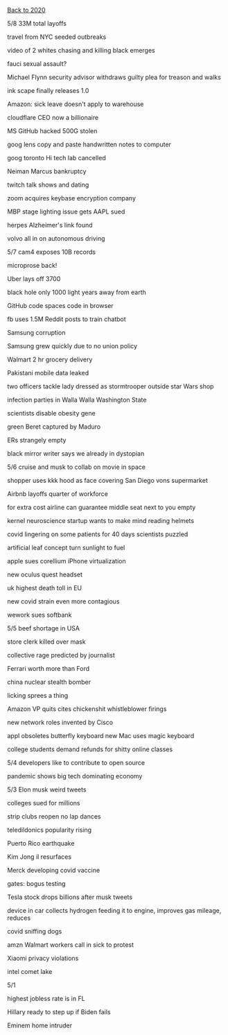 [Back to 2020](2020index.md)

5/8
33M total layoffs 

travel from NYC seeded outbreaks

video of 2 whites chasing and killing black emerges 

fauci sexual assault? 

Michael Flynn security advisor withdraws 
guilty plea for treason and walks 

ink scape finally releases 1.0

Amazon: sick leave doesn't apply to warehouse 

cloudflare CEO now a billionaire 

MS GitHub hacked 500G stolen

goog lens copy and paste handwritten notes to computer 

goog toronto Hi tech lab cancelled 

Neiman Marcus bankruptcy

twitch talk shows and dating 

zoom acquires keybase 
encryption company 

MBP stage lighting issue gets AAPL sued 

herpes Alzheimer's link found 

volvo all in on autonomous driving 



5/7
cam4 exposes 10B records 

microprose back! 

Uber lays off 3700

black hole only 1000 light years away from earth 

GitHub code spaces 
code in browser 

fb uses 1.5M Reddit posts to train chatbot 

Samsung corruption

Samsung grew quickly due to no union policy 

Walmart 2 hr grocery delivery 

Pakistani mobile data leaked 

two officers tackle lady dressed as stormtrooper 
outside star Wars shop 

infection parties in Walla Walla 
Washington State 

scientists disable obesity gene 

green Beret captured by Maduro 

ERs strangely empty 

black mirror writer says we already in dystopian 

5/6
cruise and musk to collab on movie in space 

shopper uses kkk hood as face covering 
San Diego vons supermarket 

Airbnb layoffs 
quarter of workforce 

for extra cost airline can guarantee middle seat next to you empty 

kernel neuroscience startup wants to make mind reading helmets 

covid lingering on some patients for 40 days 
scientists puzzled 

artificial leaf concept 
turn sunlight to fuel 

apple sues corellium 
iPhone virtualization 

new oculus quest headset 

uk highest death toll in EU 

new covid strain even more contagious 

wework sues softbank

5/5
beef shortage in USA 

store clerk killed over mask 

collective rage predicted by journalist

Ferrari worth more than Ford 

china nuclear stealth bomber 

licking sprees a thing 

Amazon VP quits cites 
chickenshit whistleblower firings 

new network roles invented by Cisco 

appl obsoletes butterfly keyboard 
new Mac uses magic keyboard 

college students demand refunds for shitty online classes 

5/4
developers like to contribute to open source 

pandemic shows big tech dominating economy 

5/3 
Elon musk weird tweets 

colleges sued for millions 

strip clubs reopen no lap dances 

teledildonics popularity rising 

Puerto Rico earthquake 

Kim Jong il resurfaces 

Merck developing covid vaccine 

gates: bogus testing 

Tesla stock drops billions 
after musk tweets 

device in car collects hydrogen feeding it to
engine, improves gas mileage, reduces 

covid sniffing dogs 

amzn Walmart workers call in sick to protest 

Xiaomi privacy violations 

intel comet lake 


 
5/1

highest jobless rate is in FL 

Hillary ready to step up if Biden fails 

Eminem home intruder
